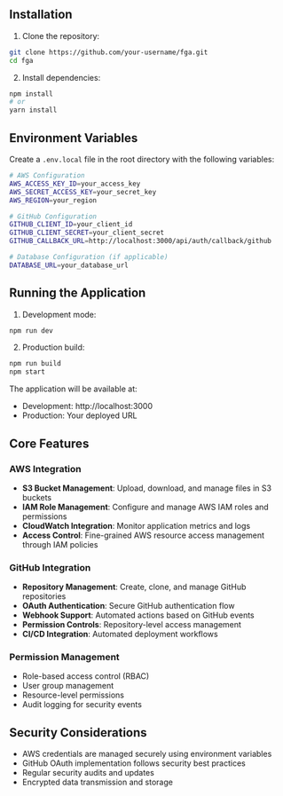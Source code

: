 ## Installation

1. Clone the repository:

```bash
git clone https://github.com/your-username/fga.git
cd fga
```

2. Install dependencies:

```bash
npm install
# or
yarn install
```

## Environment Variables

Create a `.env.local` file in the root directory with the following variables:

```bash
# AWS Configuration
AWS_ACCESS_KEY_ID=your_access_key
AWS_SECRET_ACCESS_KEY=your_secret_key
AWS_REGION=your_region

# GitHub Configuration
GITHUB_CLIENT_ID=your_client_id
GITHUB_CLIENT_SECRET=your_client_secret
GITHUB_CALLBACK_URL=http://localhost:3000/api/auth/callback/github

# Database Configuration (if applicable)
DATABASE_URL=your_database_url
```

## Running the Application

1. Development mode:

```bash
npm run dev
```

2. Production build:

```bash
npm run build
npm start
```

The application will be available at:

- Development: http://localhost:3000
- Production: Your deployed URL

## Core Features

### AWS Integration

- **S3 Bucket Management**: Upload, download, and manage files in S3 buckets
- **IAM Role Management**: Configure and manage AWS IAM roles and permissions
- **CloudWatch Integration**: Monitor application metrics and logs
- **Access Control**: Fine-grained AWS resource access management through IAM policies

### GitHub Integration

- **Repository Management**: Create, clone, and manage GitHub repositories
- **OAuth Authentication**: Secure GitHub authentication flow
- **Webhook Support**: Automated actions based on GitHub events
- **Permission Controls**: Repository-level access management
- **CI/CD Integration**: Automated deployment workflows

### Permission Management

- Role-based access control (RBAC)
- User group management
- Resource-level permissions
- Audit logging for security events

## Security Considerations

- AWS credentials are managed securely using environment variables
- GitHub OAuth implementation follows security best practices
- Regular security audits and updates
- Encrypted data transmission and storage
